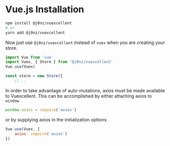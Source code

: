# Vue.js Installation

```sh
npm install @j0nz/vuexcellent
# or
yarn add @j0nz/vuexcellent
```

Now just use `@j0nz/vuexcellent` instead of `vuex` when you are creating your store.

```js
import Vue from 'vue'
import Vuex, { Store } from '@j0nz/vuexcellent'
Vue.use(Vuex)

const store = new Store({
    //...
```

In order to take advantage of auto-mutations, axios must be made available to Vuexcellent. This can be accomplished by either attaching axios to `window`
```js
window.axios = require('axios')
```
or by supplying axios in the initialization options
```js
Vue.use(Vuex, {
    axios: require('axios')
})
```
